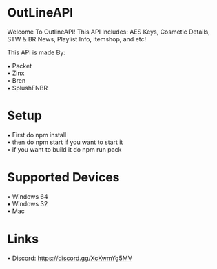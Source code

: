 # OutLineAPI


Welcome To OutlineAPI! This API Includes: AES Keys, Cosmetic Details, STW & BR News, Playlist Info, Itemshop, and etc!

This API is made By:

• Packet <br />
• Zinx <br />
• Bren <br />
• SplushFNBR  <br />

# Setup
• First do npm install  <br />
• then do npm start if you want to start it  <br />
• if you want to build it do npm run pack  <br />

# Supported Devices
• Windows 64 <br />
• Windows 32  <br />
• Mac  <br />

# Links
• Discord: https://discord.gg/XcKwmYg5MV
